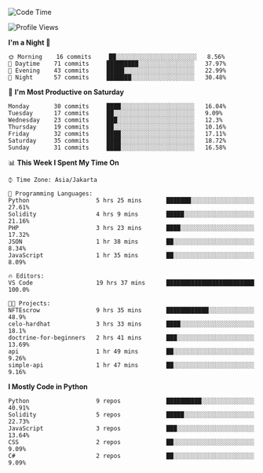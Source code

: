 <!--START_SECTION:waka-->
![Code Time](http://img.shields.io/badge/Code%20Time-1%2C066%20hrs%2035%20mins-blue)

![Profile Views](http://img.shields.io/badge/Profile%20Views-1-blue)

**I'm a Night 🦉** 

```text
🌞 Morning    16 commits     ██░░░░░░░░░░░░░░░░░░░░░░░   8.56% 
🌆 Daytime    71 commits     █████████░░░░░░░░░░░░░░░░   37.97% 
🌃 Evening    43 commits     █████░░░░░░░░░░░░░░░░░░░░   22.99% 
🌙 Night      57 commits     ███████░░░░░░░░░░░░░░░░░░   30.48%

```
📅 **I'm Most Productive on Saturday** 

```text
Monday       30 commits     ████░░░░░░░░░░░░░░░░░░░░░   16.04% 
Tuesday      17 commits     ██░░░░░░░░░░░░░░░░░░░░░░░   9.09% 
Wednesday    23 commits     ███░░░░░░░░░░░░░░░░░░░░░░   12.3% 
Thursday     19 commits     ██░░░░░░░░░░░░░░░░░░░░░░░   10.16% 
Friday       32 commits     ████░░░░░░░░░░░░░░░░░░░░░   17.11% 
Saturday     35 commits     ████░░░░░░░░░░░░░░░░░░░░░   18.72% 
Sunday       31 commits     ████░░░░░░░░░░░░░░░░░░░░░   16.58%

```


📊 **This Week I Spent My Time On** 

```text
⌚︎ Time Zone: Asia/Jakarta

💬 Programming Languages: 
Python                   5 hrs 25 mins       ███████░░░░░░░░░░░░░░░░░░   27.61% 
Solidity                 4 hrs 9 mins        █████░░░░░░░░░░░░░░░░░░░░   21.16% 
PHP                      3 hrs 23 mins       ████░░░░░░░░░░░░░░░░░░░░░   17.32% 
JSON                     1 hr 38 mins        ██░░░░░░░░░░░░░░░░░░░░░░░   8.34% 
JavaScript               1 hr 35 mins        ██░░░░░░░░░░░░░░░░░░░░░░░   8.09%

🔥 Editors: 
VS Code                  19 hrs 37 mins      █████████████████████████   100.0%

🐱‍💻 Projects: 
NFTEscrow                9 hrs 35 mins       ████████████░░░░░░░░░░░░░   48.9% 
celo-hardhat             3 hrs 33 mins       ████░░░░░░░░░░░░░░░░░░░░░   18.1% 
doctrine-for-beginners   2 hrs 41 mins       ███░░░░░░░░░░░░░░░░░░░░░░   13.69% 
api                      1 hr 49 mins        ██░░░░░░░░░░░░░░░░░░░░░░░   9.26% 
simple-api               1 hr 47 mins        ██░░░░░░░░░░░░░░░░░░░░░░░   9.16%

```

**I Mostly Code in Python** 

```text
Python                   9 repos             ██████████░░░░░░░░░░░░░░░   40.91% 
Solidity                 5 repos             █████░░░░░░░░░░░░░░░░░░░░   22.73% 
JavaScript               3 repos             ███░░░░░░░░░░░░░░░░░░░░░░   13.64% 
CSS                      2 repos             ██░░░░░░░░░░░░░░░░░░░░░░░   9.09% 
C#                       2 repos             ██░░░░░░░░░░░░░░░░░░░░░░░   9.09%

```



<!--END_SECTION:waka-->
